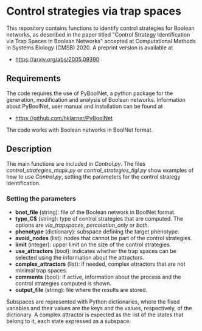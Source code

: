 # Control strategies via trap spaces

This repository contains functions to identify control strategies for Boolean networks, as described in the paper titled "Control Strategy Identification via Trap Spaces in Boolean Networks" accepted at Computational Methods in Systems Biology (CMSB) 2020. A preprint version is available at

 * https://arxiv.org/abs/2005.09390


## Requirements

The code requires the use of PyBoolNet, a python package for the generation, modification and analysis of Boolean networks. Information about PyBoolNet, user manual and installation can be found at

* https://github.com/hklarner/PyBoolNet

The code works with Boolean networks in BoolNet format.


## Description

The main functions are included in *Control.py*. The files *control_strategies_mapk.py* or *control_strategies_tlgl.py* show examples of how to use *Control.py*, setting the parameters for the control strategy identification.

### Setting the parameters

 * **bnet_file** (string): file of the Boolean network in BoolNet format.
 * **type_CS** (string): type of control strategies that are computed. The options are *via_trapspaces*, *percolation_only* or *both*.
 * **phenotype** (dictionary): subspace defining the target phenotype.
 * **avoid_nodes** (list): nodes that cannot be part of the control strategies.
 * **limit** (integer): upper limit on the size of the control strategies.
 * **use_attractors** (bool): indicates whether the trap spaces can be selected using the information about the attractors.
 * **complex_attractors** (list): if needed, complex attractors that are not minimal trap spaces.
 * **comments** (bool): if active, information about the process and the control strategies computed is shown.
 * **output_file** (string): file where the results are stored.
 
 
Subspaces are represented with Python dictionaries, where the fixed variables and their values are the keys and the values, respectively, of the dictionary. A complex attractor is expected as the list of the states that belong to it, each state expressed as a subspace.

